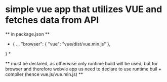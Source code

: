 # simple vue app that utilizes VUE and fetches data from API

** in package.json **

* {
...
	"browser": {
        "vue": "vue/dist/vue.min.js"
    },

} *

** must be declared, as otherwise only runtime build will be used, but for browser and therefore webvie app us need to declare to use runtime buil + compiler (hence vue.js/vue.min.js) **
